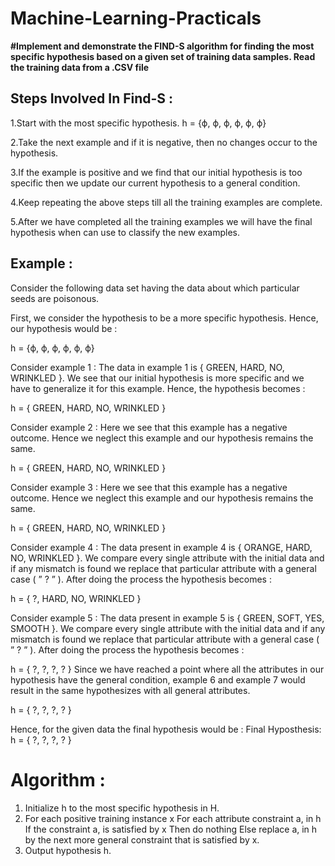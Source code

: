 # Machine-Learning-Practicals

**#Implement and demonstrate the FIND-S algorithm for finding the most specific hypothesis based on a given set of training data samples. Read the training data from a .CSV file**

## Steps Involved In Find-S :

1.Start with the most specific hypothesis. 
  h = {ϕ, ϕ, ϕ, ϕ, ϕ, ϕ}
  
2.Take the next example and if it is negative, then no changes occur to the hypothesis.

3.If the example is positive and we find that our initial hypothesis is too specific then we update our current hypothesis to a general condition.

4.Keep repeating the above steps till all the training examples are complete.

5.After we have completed all the training examples we will have the final hypothesis when can use to classify the new examples.

## Example :
Consider the following data set having the data about which particular seeds are poisonous. 
 
First, we consider the hypothesis to be a more specific hypothesis. Hence, our hypothesis would be : 

h = {ϕ, ϕ, ϕ, ϕ, ϕ, ϕ} 
  
Consider example 1 : 
The data in example 1 is { GREEN, HARD, NO, WRINKLED }. We see that our initial hypothesis is more specific and we have to generalize it for this example. Hence, the hypothesis becomes : 

h = { GREEN, HARD, NO, WRINKLED } 

Consider example 2 : 
Here we see that this example has a negative outcome. Hence we neglect this example and our hypothesis remains the same. 

h = { GREEN, HARD, NO, WRINKLED } 

Consider example 3 : 
Here we see that this example has a negative outcome. Hence we neglect this example and our hypothesis remains the same. 

h = { GREEN, HARD, NO, WRINKLED } 

Consider example 4 : 
The data present in example 4 is { ORANGE, HARD, NO, WRINKLED }. We compare every single attribute with the initial data and if any mismatch is found we replace that particular attribute with a general case ( ” ? ” ). After doing the process the hypothesis becomes : 

h = { ?, HARD, NO, WRINKLED } 

Consider example 5 : 
The data present in example 5 is { GREEN, SOFT, YES, SMOOTH }. We compare every single attribute with the initial data and if any mismatch is found we replace that particular attribute with a general case ( ” ? ” ). After doing the process the hypothesis becomes : 

h = { ?, ?, ?, ? } 
Since we have reached a point where all the attributes in our hypothesis have the general condition, example 6 and example 7 would result in the same hypothesizes with all general attributes. 

h = { ?, ?, ?, ? } 

Hence, for the given data the final hypothesis would be : 
Final Hyposthesis: h = { ?, ?, ?, ? } 


# Algorithm :
1. Initialize h to the most specific hypothesis in H.
2. For each positive training instance x
    For each attribute constraint a, in h
        If the constraint a, is satisfied by x
        Then do nothing
        Else replace a, in h by the next more general constraint that is satisfied by x.
3. Output hypothesis h.
